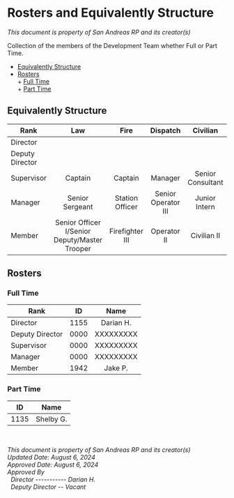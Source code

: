 # Rosters and Equivalently Structure
*This document is property of San Andreas RP and its creator(s)*

Collection of the members of the Development Team whether Full or Part Time. <br>
* [Equivalently Structure](#equivalently-structure)
* [Rosters](#rosters) <br>
      + [Full Time](#full-time) <br>
      + [Part Time](#part-time)

<!-- TOC --><a name="equivalently-structure"></a>
## Equivalently Structure
| Rank            | Law                                           | Fire            | Dispatch            | Civilian          |
| --------------- | :-------------------------------------------: | :-------------: | :-----------------: | :---------------: |
| Director        |
| Deputy Director |
| Supervisor      | Captain                                       | Captain         | Manager             | Senior Consultant |
| Manager         | Senior Sergeant                               | Station Officer | Senior Operator III | Junior Intern     |
| Member          | Senior Officer I/Senior Deputy/Master Trooper | Firefighter III | Operator II         | Civilian II       |

<a name="rosters"></a>
## Rosters

<a name="full-time"></a>

### Full Time
| Rank            | ID   | Name      |
| --------------- | ---- | :-------: |
| Director        | 1155 | Darian H. |
| Deputy Director | 0000 | XXXXXXXXX |
| Supervisor      | 0000 | XXXXXXXXX |
| Manager         | 0000 | XXXXXXXXX |
| Member          | 1942 | Jake P.   |

<a name="part-time"></a>

### Part Time
| ID   | Name      |
| ---- | :-------: |
| 1135 | Shelby G. |

<br>

*This document is property of San Andreas RP and its creator(s)* <br>
*Updated Date: August 6, 2024* <br>
*Approved Date: August 6, 2024* <br>
*Approved By* <br>
&nbsp;&nbsp;*Director ----------- Darian H.* <br>
&nbsp;&nbsp;*Deputy Director -- Vacant*
